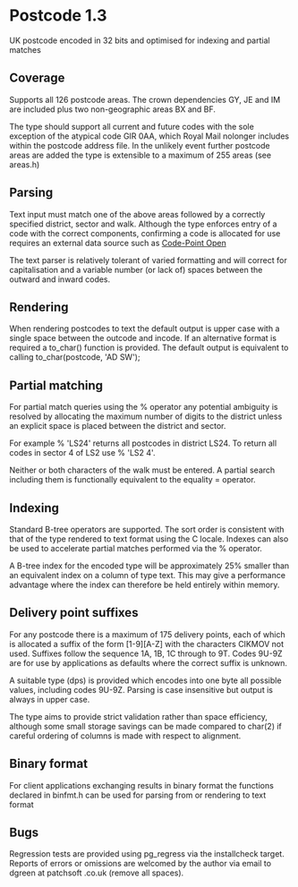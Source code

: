 Postcode 1.3
============
UK postcode encoded in 32 bits and optimised for indexing and partial matches


Coverage
--------
Supports all 126 postcode areas. The crown dependencies GY, JE and IM are
included plus two non-geographic areas BX and BF.

The type should support all current and future codes with the sole exception
of the atypical code GIR 0AA, which Royal Mail nolonger includes within the
postcode address file. In the unlikely event further postcode areas are added
the type is extensible to a maximum of 255 areas (see areas.h)


Parsing
-------
Text input must match one of the above areas followed by a correctly specified
district, sector and walk. Although the type enforces entry of a code with the
correct components, confirming a code is allocated for use requires an external
data source such as [Code-Point Open](http://www.ordnancesurvey.co.uk)

The text parser is relatively tolerant of varied formatting and will correct
for capitalisation and a variable number (or lack of) spaces between the
outward and inward codes.


Rendering
---------
When rendering postcodes to text the default output is upper case with a
single space between the outcode and incode. If an alternative format is
required a to_char() function is provided. The default output is equivalent
to calling to_char(postcode, 'AD SW');


Partial matching
----------------
For partial match queries using the % operator any potential ambiguity is
resolved by allocating the maximum number of digits to the district unless an
explicit space is placed between the district and sector.

For example % 'LS24' returns all postcodes in district LS24. To return all
codes in sector 4 of LS2 use % 'LS2 4'.

Neither or both characters of the walk must be entered. A partial search
including them is functionally equivalent to the equality = operator.


Indexing
--------
Standard B-tree operators are supported. The sort order is consistent with
that of the type rendered to text format using the C locale. Indexes can
also be used to accelerate partial matches performed via the % operator.

A B-tree index for the encoded type will be approximately 25% smaller than
an equivalent index on a column of type text. This may give a performance
advantage where the index can therefore be held entirely within memory.


Delivery point suffixes
-----------------------
For any postcode there is a maximum of 175 delivery points, each of which
is allocated a suffix of the form [1-9][A-Z] with the characters CIKMOV not
used. Suffixes follow the sequence 1A, 1B, 1C through to 9T. Codes 9U-9Z
are for use by applications as defaults where the correct suffix is unknown.

A suitable type (dps) is provided which encodes into one byte all possible
values, including codes 9U-9Z. Parsing is case insensitive but output is
always in upper case.

The type aims to provide strict validation rather than space efficiency,
although some small storage savings can be made compared to char(2) if
careful ordering of columns is made with respect to alignment.


Binary format
-------------
For client applications exchanging results in binary format the functions
declared in binfmt.h can be used for parsing from or rendering to text format


Bugs
----
Regression tests are provided using pg_regress via the installcheck target.
Reports of errors or omissions are welcomed by the author via email to
dgreen at patchsoft .co.uk (remove all spaces).
